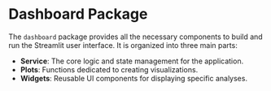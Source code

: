 # Dashboard Package

The `dashboard` package provides all the necessary components to build and run the Streamlit user interface. It is organized into three main parts:

-   **Service**: The core logic and state management for the application.
-   **Plots**: Functions dedicated to creating visualizations.
-   **Widgets**: Reusable UI components for displaying specific analyses.